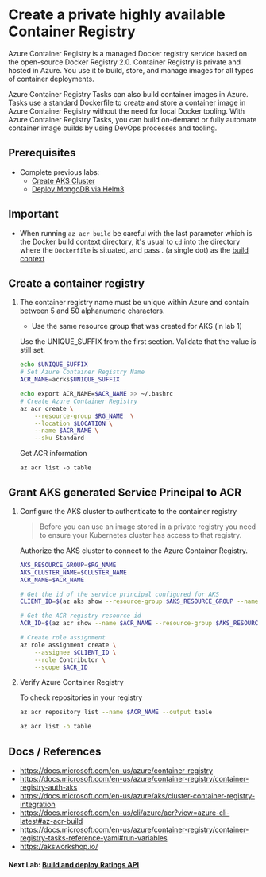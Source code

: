 Create a private highly available Container Registry
==

Azure Container Registry is a managed Docker registry service based on the open-source Docker Registry 2.0. Container Registry is private and hosted in Azure. You use it to build, store, and manage images for all types of container deployments.

Azure Container Registry Tasks can also build container images in Azure. Tasks use a standard Dockerfile to create and store a container image in Azure Container Registry without the need for local Docker tooling. With Azure Container Registry Tasks, you can build on-demand or fully automate container image builds by using DevOps processes and tooling.

## Prerequisites
* Complete previous labs:
    * [Create AKS Cluster](../create-aks-cluster/README.md)
    * [Deploy MongoDB via Helm3](../deploy-mongodb/README.md)

## Important

* When running `az acr build` be careful with the last parameter which is the Docker build context directory, it's usual to `cd` into the directory where the `Dockerfile` is situated, and pass . (a single dot) as the [build context](https://docs.docker.com/develop/develop-images/dockerfile_best-practices/#understand-build-context)

## Create a container registry

1. The container registry name must be unique       within Azure and contain between 5 and 50 alphanumeric characters.
   * Use the same resource group that was created for AKS (in lab 1)
   
   Use the UNIQUE_SUFFIX from the first section. Validate that the value is still set.
   
    ```bash
    echo $UNIQUE_SUFFIX
    # Set Azure Container Registry Name
    ACR_NAME=acrks$UNIQUE_SUFFIX
   
    echo export ACR_NAME=$ACR_NAME >> ~/.bashrc
    # Create Azure Container Registry
    az acr create \
        --resource-group $RG_NAME  \
        --location $LOCATION \
        --name $ACR_NAME \
        --sku Standard
    ```

    Get ACR information
    ```
    az acr list -o table
    ```

## Grant AKS generated Service Principal to ACR

1. Configure the AKS cluster to authenticate to the container registry

    > Before you can use an image stored in a private registry you need to ensure your Kubernetes cluster has access to that registry.

    Authorize the AKS cluster to connect to the Azure Container Registry.

    ```bash
    AKS_RESOURCE_GROUP=$RG_NAME
    AKS_CLUSTER_NAME=$CLUSTER_NAME
    ACR_NAME=$ACR_NAME

    # Get the id of the service principal configured for AKS
    CLIENT_ID=$(az aks show --resource-group $AKS_RESOURCE_GROUP --name $AKS_CLUSTER_NAME --query "servicePrincipalProfile.clientId" --output tsv)

    # Get the ACR registry resource id
    ACR_ID=$(az acr show --name $ACR_NAME --resource-group $AKS_RESOURCE_GROUP --query "id" --output tsv)

    # Create role assignment
    az role assignment create \
        --assignee $CLIENT_ID \
        --role Contributor \
        --scope $ACR_ID
    ```

3. Verify Azure Container Registry

    To check repositories in your registry

    ```bash
    az acr repository list --name $ACR_NAME --output table

    az acr list -o table
    ```

## Docs / References

* https://docs.microsoft.com/en-us/azure/container-registry
* https://docs.microsoft.com/en-us/azure/container-registry/container-registry-auth-aks
* https://docs.microsoft.com/en-us/azure/aks/cluster-container-registry-integration
* https://docs.microsoft.com/en-us/cli/azure/acr?view=azure-cli-latest#az-acr-build
* https://docs.microsoft.com/en-us/azure/container-registry/container-registry-tasks-reference-yaml#run-variables
* https://aksworkshop.io/

#### Next Lab: [Build and deploy Ratings API](../ratings-api/README.md)
